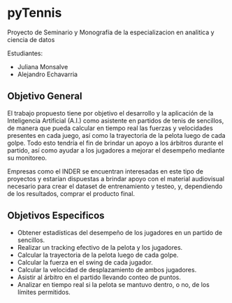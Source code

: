 # pyTennis
Proyecto de Seminario y Monografía de la especializacion en analitica y ciencia de datos

Estudiantes:
- Juliana Monsalve
- Alejandro Echavarria

## Objetivo General
El trabajo propuesto tiene por objetivo el desarrollo y la aplicación de la Inteligencia Artificial (A.I.) como asistente en partidos de tenis de sencillos, de manera que pueda calcular en tiempo real las fuerzas y velocidades presentes en cada juego, así como la trayectoria de la pelota luego de cada golpe. Todo esto tendría el fin de brindar un apoyo a los árbitros durante el partido, así como ayudar a los jugadores a mejorar el desempeño mediante su monitoreo.

Empresas como el INDER se encuentran interesadas en este tipo de proyectos y estarían dispuestas a brindar apoyo con el material audiovisual necesario para crear el dataset de entrenamiento y testeo, y, dependiendo de los resultados, comprar el producto final.

## Objetivos Especificos
- Obtener estadísticas del desempeño de los jugadores en un partido de sencillos.
- Realizar un tracking efectivo de la pelota y los jugadores.
- Calcular la trayectoria de la pelota luego de cada golpe.
- Calcular la fuerza en el swing de cada jugador.
- Calcular la velocidad de desplazamiento de ambos jugadores.
- Asistir al árbitro en el partido llevando conteo de puntos.
- Analizar en tiempo real si la pelota se mantuvo dentro, o no, de los límites permitidos.
